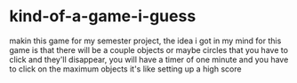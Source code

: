 # kind-of-a-game-i-guess
makin this game for my semester project, the idea i got in my mind for this game is that there will be a couple objects or maybe circles that you have to click and they'll disappear, you will have a timer of one minute and you have to click on the maximum objects it's like setting up a high score
